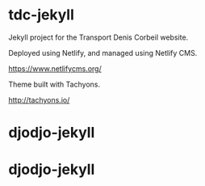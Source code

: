 # tdc-jekyll

Jekyll project for the Transport Denis Corbeil website.

Deployed using Netlify, and managed using Netlify CMS.

https://www.netlifycms.org/

Theme built with Tachyons.

http://tachyons.io/
# djodjo-jekyll
# djodjo-jekyll
